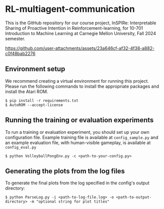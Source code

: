 # RL-multiagent-communication

This is the GitHub repository for our course project, InSPIRe: Interpretable Sharing of Proactive Intention
in Reinforcement-learning, for 10-701 Introduction to Machine Learning at Carnegie Mellon University, Fall 2024 semester.


https://github.com/user-attachments/assets/23a646cf-af32-4f38-a882-c0f48bab2276

## Environment setup
We recommend creating a virtual environment for running this project. Please run the following commands to install the appropriate packages and install the Atari ROM. 

```
$ pip install -r requirements.txt
$ AutoROM --accept-license
```

## Running the training or evaluation experiments

To run a training or evaluation experiment, you should set up your own configuration file. Example training file is available at `config_sample.py` and an example evaluation file, with human-visible gameplay, is available at `config_eval.py`
```
$ python VolleyballPongEnv.py -c <path-to-your-config.py>
```

## Generating the plots from the log files

To generate the final plots from the log specified in the config's output directory:
```
$ python ParseLog.py -i <path-to-log-file.log> -o <path-to-output-directory> -m "optional string for plot titles"
```
